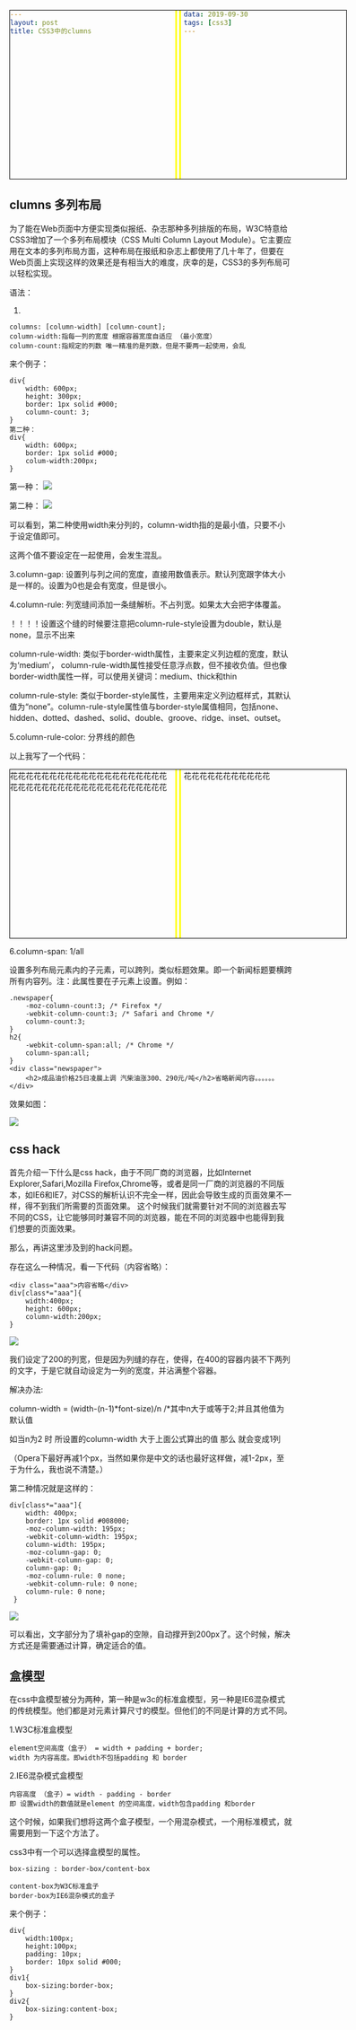 ```yaml
---
layout: post
title: CSS3中的clumns
data: 2019-09-30
tags: [css3]
---
```


 
 ## clumns 多列布局

为了能在Web页面中方便实现类似报纸、杂志那种多列排版的布局，W3C特意给CSS3增加了一个多列布局模块（CSS Multi Column Layout Module）。它主要应用在文本的多列布局方面，这种布局在报纸和杂志上都使用了几十年了，但要在Web页面上实现这样的效果还是有相当大的难度，庆幸的是，CSS3的多列布局可以轻松实现。

语法：	

1.

    columns: [column-width] [column-count];
	column-width:指每一列的宽度 根据容器宽度自适应 （最小宽度） 
	column-count:指规定的列数 唯一精准的是列数，但是不要两一起使用，会乱

来个例子：
	
	div{
		width: 600px;
		height: 300px;
		border: 1px solid #000;
		column-count: 3;
	}
	第二种：
	div{
		width: 600px;
		border: 1px solid #000;
		colum-width:200px;
	}
		
第一种：
<img src="http://outu8mec9.bkt.clouddn.com/css17.PNG">

第二种：
<img src="http://outu8mec9.bkt.clouddn.com/css18.PNG">

可以看到，第二种使用width来分列的，column-width指的是最小值，只要不小于设定值即可。

这两个值不要设定在一起使用，会发生混乱。

3.column-gap: 设置列与列之间的宽度，直接用数值表示。默认列宽跟字体大小是一样的。设置为0也是会有宽度，但是很小。

4.column-rule: 列宽缝间添加一条缝解析。不占列宽。如果太大会把字体覆盖。

！！！！设置这个缝的时候要注意把column-rule-style设置为double，默认是none，显示不出来


column-rule-width: 类似于border-width属性，主要来定义列边框的宽度，默认为‘medium’， column-rule-width属性接受任意浮点数，但不接收负值。但也像border-width属性一样，可以使用关键词：medium、thick和thin

column-rule-style: 类似于border-style属性，主要用来定义列边框样式，其默认值为“none”。column-rule-style属性值与border-style属值相同，包括none、hidden、dotted、dashed、solid、double、groove、ridge、inset、outset。			  			

5.column-rule-color: 分界线的颜色

以上我写了一个代码：
 <style>
div{
    width: 600px;
		height: 300px;
		border: 1px solid #000;
		column-width: 200px;
        column-rule-color:crimson;
        column-gap:20px;
        column-rule:yellow;
        column-rule-width:10px;
        column-rule-style:double
        
}
    </style>
</head>
<body>
    <div>花花花花花花花花花花花花花花花花花花花花花花花花花花花花花花花花花花花花花花花花花花花花花花花花花花花</div>
</body>

6.column-span: 1/all 

设置多列布局元素内的子元素，可以跨列，类似标题效果。即一个新闻标题要横跨所有内容列。注：此属性要在子元素上设置。例如：
	
	.newspaper{
		-moz-column-count:3; /* Firefox */
		-webkit-column-count:3; /* Safari and Chrome */
		column-count:3;
	}
	h2{
		-webkit-column-span:all; /* Chrome */
		column-span:all;
	}
	<div class="newspaper">
		<h2>成品油价格25日凌晨上调 汽柴油涨300、290元/吨</h2>省略新闻内容。。。。。。
	</div>

效果如图：

<img src="http://outu8mec9.bkt.clouddn.com/css.PNG">

## css hack 

首先介绍一下什么是css hack，由于不同厂商的浏览器，比如Internet Explorer,Safari,Mozilla Firefox,Chrome等，或者是同一厂商的浏览器的不同版本，如IE6和IE7，对CSS的解析认识不完全一样，因此会导致生成的页面效果不一样，得不到我们所需要的页面效果。 这个时候我们就需要针对不同的浏览器去写不同的CSS，让它能够同时兼容不同的浏览器，能在不同的浏览器中也能得到我们想要的页面效果。

那么，再讲这里涉及到的hack问题。

存在这么一种情况，看一下代码（内容省略）：

	<div class="aaa">内容省略</div>	
	div[class*="aaa"]{
		width:400px;
		height: 600px;
		column-width:200px;
	}

<img src="http://outu8mec9.bkt.clouddn.com/css19.PNG">

我们设定了200的列宽，但是因为列缝的存在，使得，在400的容器内装不下两列的文字，于是它就自动设定为一列的宽度，并沾满整个容器。

解决办法:

column-width = (width-(n-1)*font-size)/n  /*其中n大于或等于2;并且其他值为默认值

如当n为2 时 所设置的column-width 大于上面公式算出的值 那么 就会变成1列

（Opera下最好再减1个px，当然如果你是中文的话也最好这样做，减1-2px，至于为什么，我也说不清楚。） 

第二种情况就是这样的：
	
	div[class*="aaa"]{
		width: 400px;
		border: 1px solid #008000;
		-moz-column-width: 195px;
		-webkit-column-width: 195px;
		column-width: 195px;
		-moz-column-gap: 0;
		-webkit-column-gap: 0;
		column-gap: 0;
		-moz-column-rule: 0 none; 
		-webkit-column-rule: 0 none;
		column-rule: 0 none;			 
	 }

<img src="http://outu8mec9.bkt.clouddn.com/css20.PNG">

可以看出，文字部分为了填补gap的空隙，自动撑开到200px了。这个时候，解决方式还是需要通过计算，确定适合的值。

## 盒模型

在css中盒模型被分为两种，第一种是w3c的标准盒模型，另一种是IE6混杂模式的传统模型。他们都是对元素计算尺寸的模型。但他们的不同是计算的方式不同。

1.W3C标准盒模型

	element空间高度（盒子） = width + padding + border;
	width 为内容高度。即width不包括padding 和 border

2.IE6混杂模式盒模型

	内容高度 （盒子）= width - padding - border
	即 设置width的数值就是element 的空间高度，width包含padding 和border

这个时候，如果我们想将这两个盒子模型，一个用混杂模式，一个用标准模式，就需要用到一下这个方法了。

css3中有一个可以选择盒模型的属性。

	box-sizing : border-box/content-box

	content-box为W3C标准盒子
	border-box为IE6混杂模式的盒子

来个例子：
	
	div{
		width:100px;
		height:100px;
		padding: 10px;
		border: 10px solid #000;
	}
	div1{
		box-sizing:border-box;
	}
	div2{
		box-sizing:content-box;
	}
